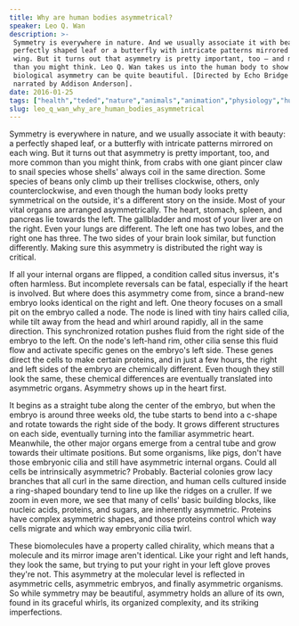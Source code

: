 ```yaml
---
title: Why are human bodies asymmetrical?
speaker: Leo Q. Wan
description: >-
 Symmetry is everywhere in nature. And we usually associate it with beauty: a
 perfectly shaped leaf or a butterfly with intricate patterns mirrored on each
 wing. But it turns out that asymmetry is pretty important, too — and more common
 than you might think. Leo Q. Wan takes us into the human body to show how
 biological asymmetry can be quite beautiful. [Directed by Echo Bridge Pictures,
 narrated by Addison Anderson].
date: 2016-01-25
tags: ["health","teded","nature","animals","animation","physiology","human-body","biology","science"]
slug: leo_q_wan_why_are_human_bodies_asymmetrical
---
```


Symmetry is everywhere in nature, and we usually associate it with beauty: a perfectly
shaped leaf, or a butterfly with intricate patterns mirrored on each wing. But it turns
out that asymmetry is pretty important, too, and more common than you might think, from
crabs with one giant pincer claw to snail species whose shells' always coil in the same
direction. Some species of beans only climb up their trellises clockwise, others, only
counterclockwise, and even though the human body looks pretty symmetrical on the outside,
it's a different story on the inside. Most of your vital organs are arranged
asymmetrically. The heart, stomach, spleen, and pancreas lie towards the left. The
gallbladder and most of your liver are on the right. Even your lungs are different. The
left one has two lobes, and the right one has three. The two sides of your brain look
similar, but function differently. Making sure this asymmetry is distributed the right way
is critical.

If all your internal organs are flipped, a condition called situs inversus, it's often
harmless. But incomplete reversals can be fatal, especially if the heart is involved. But
where does this asymmetry come from, since a brand-new embryo looks identical on the right
and left. One theory focuses on a small pit on the embryo called a node. The node is
lined with tiny hairs called cilia, while tilt away from the head and whirl around
rapidly, all in the same direction. This synchronized rotation pushes fluid from the right
side of the embryo to the left. On the node's left-hand rim, other cilia sense this fluid
flow and activate specific genes on the embryo's left side. These genes direct the cells
to make certain proteins, and in just a few hours, the right and left sides of the embryo
are chemically different. Even though they still look the same, these chemical differences
are eventually translated into asymmetric organs. Asymmetry shows up in the heart
first.

It begins as a straight tube along the center of the embryo, but when the embryo is
around three weeks old, the tube starts to bend into a c-shape and rotate towards the
right side of the body. It grows different structures on each side, eventually turning
into the familiar asymmetric heart. Meanwhile, the other major organs emerge from a
central tube and grow towards their ultimate positions. But some organisms, like pigs,
don't have those embryonic cilia and still have asymmetric internal organs. Could all
cells be intrinsically asymmetric? Probably. Bacterial colonies grow lacy branches that
all curl in the same direction, and human cells cultured inside a ring-shaped boundary
tend to line up like the ridges on a cruller. If we zoom in even more, we see that many 
of cells' basic building blocks, like nucleic acids, proteins, and sugars, are inherently
asymmetric. Proteins have complex asymmetric shapes, and those proteins control which way
cells migrate and which way embryonic cilia twirl.

These biomolecules have a property called chirality, which means that a molecule and its
mirror image aren't identical. Like your right and left hands, they look the same, but
trying to put your right in your left glove proves they're not. This asymmetry at the
molecular level is reflected in asymmetric cells, asymmetric embryos, and finally
asymmetric organisms. So while symmetry may be beautiful, asymmetry holds an allure of its
own, found in its graceful whirls, its organized complexity, and its striking
imperfections.

<!--
ad_duration=0
event="TED-Ed"
external_start_time=0
intro_duration=0
is_subtitle_required="False"
is_talk_featured="False"
language="en"
language_swap="False"
native_language="en"
number_of_related_talks=6
number_of_speakers=1
number_of_subtitled_videos=0
number_of_tags=9
number_of_talk_download_languages=23
number_of_talk_more_resources=0
number_of_talk_recommendations=0
number_of_talks_take_actions=0
post_ad_duration=0
published_timestamp="2019-04-01 18:41:45"
recording_date="2016-01-25"
speaker_is_published=0
speaker_name="Leo Q. Wan"
talk_name="Why are human bodies asymmetrical?"
talks_tags=["health","teded","nature","animals","animation","physiology","human-body","biology","science"]
url_photo_talk="https://s3.amazonaws.com/talkstar-photos/uploads/fa1b6561-1971-41fc-a4d3-fed5dba5862f/170_asymetrical.jpg"
url_webpage="https://www.ted.com/talks/leo_q_wan_why_are_human_bodies_asymmetrical"
video_type_name="TED-Ed Original"
-->
